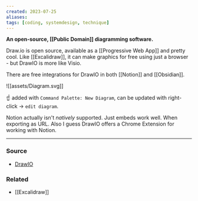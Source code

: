 ```yaml
---
created: 2023-07-25
aliases: 
tags: [coding, systemdesign, technique]
---
```

**An open-source, [[Public Domain]] diagramming software.**

Draw.io is open source, available as a [[Progressive Web App]] and pretty cool. Like [[Excalidraw]], it can make graphics for free using just a browser - but DrawIO is more like Visio.

There are free integrations for DrawIO in both [[Notion]] and [[Obsidian]].

![[assets/Diagram.svg]]

☝️ added with `Command Palette: New Diagram`, can be updated with right-click -> `edit diagram`. 

Notion actually isn't *natively* supported. Just embeds work well. When exporting as URL. Also I guess DrawIO offers a Chrome Extension for working with Notion.

---
### Source
- [DrawIO](https://drawio.com)

### Related
- [[Excalidraw]]
 